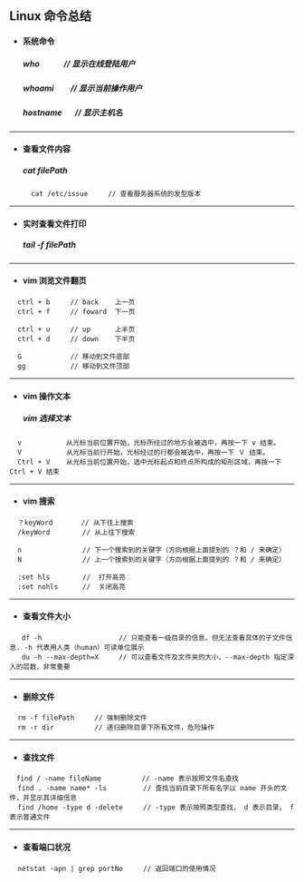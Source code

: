 ## Linux 命令总结
- #### 系统命令
  ##### who             // 显示在线登陆用户
  ##### whoami          // 显示当前操作用户
  ##### hostname        // 显示主机名



---
- #### 查看文件内容
  ##### cat filePath
  ```
    cat /etc/issue     // 查看服务器系统的发型版本
  ```



---
- #### 实时查看文件打印
  ##### tail -f filePath




---
- #### vim 浏览文件翻页
```
  ctrl + b     // back    上一页
  ctrl + f     // foward  下一页

  ctrl + u     // up      上半页
  ctrl + d     // down    下半页

  G            // 移动到文件底部
  gg           // 移动到文件顶部
```



---
- #### vim 操作文本
  ##### vim 选择文本
```
  v           从光标当前位置开始，光标所经过的地方会被选中，再按一下 v 结束。
  V           从光标当前行开始，光标经过的行都会被选中，再按一下 Ｖ 结束。
  Ctrl + V    从光标当前位置开始，选中光标起点和终点所构成的矩形区域，再按一下 Ctrl + V 结束
```



---
- #### vim 搜索
```
  ？keyWord       // 从下往上搜索
  /keyWord        // 从上往下搜索

  n               // 下一个搜索到的关键字（方向根据上面提到的 ？和 / 来确定）
  N               // 上一个搜索到的关键字（方向根据上面提到的 ？和 / 来确定）

  :set hls        //  打开高亮
  :set nohls      //  关闭高亮
```




---
- #### 查看文件大小
```
   df -h                   // 只能查看一级目录的信息，但无法查看具体的子文件信息. -h 代表用人类（human）可读单位展示
   du -h --max-depth=X     // 可以查看文件及文件夹的大小，--max-depth 指定深入的层数，非常重要
```




---
- #### 删除文件
```
  rm -f filePath     // 强制删除文件
  rm -r dir          // 递归删除目录下所有文件，危险操作
```




---
- #### 查找文件
```
　find / -name fileName          // -name 表示按照文件名查找
  find . -name name* -ls         // 查找当前目录下所有名字以 name 开头的文件，并显示其详细信息
  find /home -type d -delete     // -type 表示按照类型查找， d 表示目录， f 表示普通文件
```



---
- #### 查看端口状况
```
  netstat -apn | grep portNo     // 返回端口的使用情况
```
